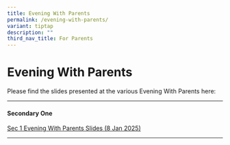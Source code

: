```yaml
---
title: Evening With Parents
permalink: /evening-with-parents/
variant: tiptap
description: ""
third_nav_title: For Parents
---
```

<h1>Evening With Parents</h1>
<p>Please find the slides presented at the various Evening With Parents here:</p>
<hr>
<h4><strong>Secondary One</strong></h4>
<p><a href="/files/Evening%20With%20Parents/2025_Sec_1_Evening_with_Parents_Public.pdf" rel="noopener noreferrer nofollow" target="_blank">Sec 1 Evening With Parents Slides (8 Jan 2025)</a>
</p>
<hr>
<p></p>